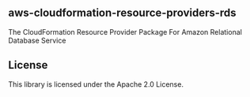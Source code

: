 ## aws-cloudformation-resource-providers-rds

The CloudFormation Resource Provider Package For Amazon Relational Database Service

## License

This library is licensed under the Apache 2.0 License. 
